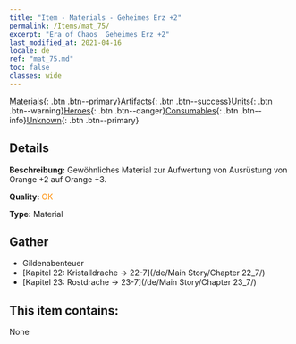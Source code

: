 ```yaml
---
title: "Item - Materials - Geheimes Erz +2"
permalink: /Items/mat_75/
excerpt: "Era of Chaos  Geheimes Erz +2"
last_modified_at: 2021-04-16
locale: de
ref: "mat_75.md"
toc: false
classes: wide
---
```

 [Materials](/de/Items/){: .btn .btn--primary}[Artifacts](/de/Items/Artifacts/){: .btn .btn--success}[Units](/de/Items/Units/){: .btn .btn--warning}[Heroes](/de/Items/Heroes/){: .btn .btn--danger}[Consumables](/de/Items/Consumables/){: .btn .btn--info}[Unknown](/de/Items/Unknown/){: .btn .btn--primary}

## Details
 **Beschreibung:** Gewöhnliches Material zur Aufwertung von Ausrüstung von Orange +2 auf Orange +3.

 **Quality:** <span style="color: #FF8C00">OK</span>

 **Type:** Material

## Gather

*    Gildenabenteuer 
*    [Kapitel 22: Kristalldrache -> 22-7](/de/Main Story/Chapter 22_7/) 
*    [Kapitel 23: Rostdrache -> 23-7](/de/Main Story/Chapter 23_7/) 

## This item contains:

  None

